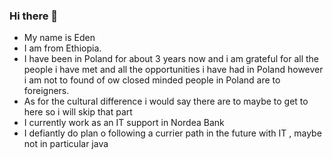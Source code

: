 ### Hi there 👋


- My name is Eden 
- I am from Ethiopia. 
- I have been in Poland for about 3 years now and i am grateful for all the people i have met and all the opportunities i have had in Poland however i am not to found of ow closed minded people in Poland are to foreigners. 
- As for the cultural difference i would say there are to maybe to get to here so i will skip that part 
- I currently work as an IT support in Nordea Bank 
- I defiantly do plan o following a currier path in the future with IT , maybe not in particular java
